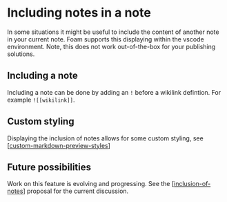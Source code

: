 # Including notes in a note

In some situations it might be useful to include the content of another note in your current note. Foam supports this displaying within the vscode environment. Note, this does not work out-of-the-box for your publishing solutions.

## Including a note

Including a note can be done by adding an `!` before a wikilink defintion. For example `![[wikilink]]`.

## Custom styling

Displaying the inclusion of notes allows for some custom styling, see [[custom-markdown-preview-styles]]

## Future possibilities

Work on this feature is evolving and progressing. See the [[inclusion-of-notes]] proposal for the current discussion.

[//begin]: # "Autogenerated link references for markdown compatibility"
[custom-markdown-preview-styles]: custom-markdown-preview-styles.md "Custom Markdown Preview Styles"
[inclusion-of-notes]: ../proposals/inclusion-of-notes.md "Inclusion of notes Proposal "
[//end]: # "Autogenerated link references"